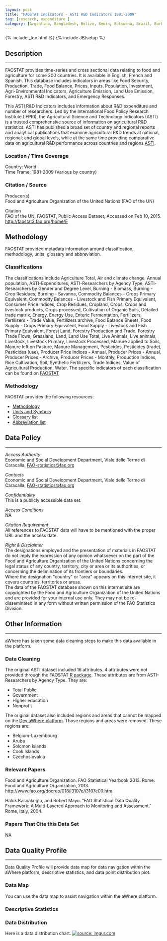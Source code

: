 ```yaml
---
layout: post
title: "FAOSTAT Indicators - ASTI R&D Indicators 1981-2009"
tag: [research, expenditure ]
category: [Argentina, Bangladesh, Belize, Benin, Botswana, Brazil, Burkina Faso, Burundi, Chile, China, Colombia, Congo, Costa Rica, Dominican Republic, El Salvador, Eritrea, Ethiopia, Gabon, The Gambia, Ghana, Guatemala, Guinea, Honduras, India, Indonesia, Iran, Jordan, Kenya, Laos, Madagascar, Malawi, Malaysia, Mali, Mauritania, Mauritius, Mexico, Morocco, Mozambique, Myanmar, Namibia, Nepal, Nicaragua, Niger, Nigeria, Pakistan, Panama, Papua New Guinea, Paraguay, Philippines, Rwanda, Senegal, Sierra Leone, South Africa, Sri Lanka, Sudan, Syria, Tanzania, Togo, Tunisia, Uganda, Uruguay, Vietnam, Zambia]
---
```


{% include _toc.html %}
{% include JB/setup %}


## Description
---
FAOSTAT provides time-series and cross sectional  data relating to food and agriculture for some 200 countries. It is available in English, French and Spanish. This database includes indicators in areas like Food Security, Production, Trade, Food Balance, Prices, Inputs, Population, Investment, Agri-Environmental Indicators, Agriculture Emission, Land Use Emission, Forestry, ASTI R&D Indicators, and Emergency Responses.   

This ASTI R&D Indicators includes information about R&D expenditure and number of researchers. Led by the International Food Policy Research Institute (IFPRI), the Agricultural Science and Technology Indicators (ASTI) is a trusted comprehensive source of information on agricultural R&D statistics. ASTI has published a broad set of country and regional reports and analytical publications that examine agricultural R&D trends at national, regional; and global levels, while at the same time providing comparative data on agricultural R&D performance across countries and regions [ASTI][6].   


### Location / Time Coverage
Country: World  
Time Frame: 1981-2009 (Various by country)  

### Citation / Source
Producer(s)   
Food and Agriculture Organization of the United Nations (FAO of the UN) 

Citation  
FAO of the UN, FAOSTAT, Public Access Dataset, Accessed on Feb 10, 2015. http://faostat3.fao.org/home/E

## Methodology

FAOSTAT provided metadata information around classification, methodology, units, glossary and abbreviation.
 
### Classifications

The classifications include Agriculture Total, Air and climate change, Annual population, ASTI-Expenditures, ASTI-Researchers by Agency Type, ASTI-Researchers by Gender and Degree Level, Burning - Biomass, Burning - Crop Residues, Burning - Savanna, Commodity Balances - Crops Primary Equivalent, Commodity Balances - Livestock and Fish Primary Equivalent, Consumer Price Indices, Crop Residues, Cropland, Crops, Crops and livestock products, Crops processed, Cultivation of Organic Soils, Detailed trade matrix, Energy, Energy Use, Enteric Fermentation, Fertilizers, Fertilizers - Trade Value, Fertilizers archive, Food Balance Sheets, Food Supply - Crops Primary Equivalent, Food Supply - Livestock and Fish Primary Equivalent, Forest Land, Forestry Production and Trade, Forestry Trade Flows, Grassland, Land, Land Use Total, Live Animals, Live animals, Livestock, Livestock Primary, Livestock Processed, Manure applied to Soils, Manure left on Pasture, Manure Management, Pesticides, Pesticides (trade), Pesticides (use), Producer Price Indices - Annual, Producer Prices - Annual, Producer Prices - Archive, Producer Prices - Monthly, Production Indices, Rice Cultivation, Soil, Synthetic Fertilizers, Trade Indices, Value of Agricultural Production, Water. The specific indicators of each classification can be found on [FAOSTAT][1]

### Methodology    
FAOSTAT provides the following resources:

- [Methodology][2] 
- [Units and Symbols][3]   
- [Glossary list][4]
- [Abbreviation list][5]    

## Data Policy
----
*Access Authority*  
Economic and Social Development Department, Viale delle Terme di Caracalla, FAO-statistics@fao.org

*Contacts*  
Economic and Social Development Department, Viale delle Terme di Caracalla, FAO-statistics@fao.org

*Confidentiality*  
This is a publicly accessible data set.

*Access Conditions*  
NA 

*Citation Requirement*  
All references to FAOSTAT data will have to be mentioned with the proper URL and the access date.

*Right & Disclaimer*  
The designations employed and the presentation of materials in FAOSTAT do not imply the expression of any opinion whatsoever on the part of the Food and Agriculture Organization of the United Nations concerning the legal status of any country, territory, city or area or its authorities, or concerning the delimination of its frontiers or boundaries.  
Where the designation "country" or "area" appears on this internet site, it covers countries, territories or areas.  
The data of the FAOSTAT database shown on this internet site are copyrighted by the Food and Agriculture Organization of the United Nations and are provided for your internal use only. They may not be re-disseminated in any form without written permission of the FAO Statistics Division.  

## Other Information
----
aWhere has taken some data cleaning steps to make this data available in the platform. 

### Data Cleaning
The original ASTI dataset included 16 attributes. 4 attributes were not provided through the FAOSTAT [R package][7]. These attributes are from ASTI-Researchers by Agency Type. They are:

- Total Public
- Government
- Higher education
- Nonprofit

The original dataset also included regions and areas that cannot be mapped on the [Dev aWhere platform][8]. Those regions and areas were removed. These regions are: 
  
- Belgium-Luxembourg
- Aruba
- Solomon Islands
- Cook Islands
- Czechoslovakia

### Relevant Papers
Food and Agriculture Organization. FAO Statistical Yearbook 2013. Rome: Food and Agriculture Organization, 2013. http://www.fao.org/docrep/018/i3107e/i3107e00.htm.  

Haluk Kasnakoglu, and Robert Mayo. “FAO Statistical Data Quality Framework: A Multi-Layered Approach to Monitoring and Assessment.” Rome, Italy, 2004.

### Papers That Cite this Data Set
NA

## Data Quality Profile
----
Data Quality Profile will provide data map for data navigation within the aWhere platform, descriptive statistics, and data point distribution plot. 

### Data Map
You can use the data map to assist navigation within the aWhere platform. 
<script src="https://gist.github.com/yizhexu/50aa86aeb2cf1f487fac.js"></script>

### Descriptive Statistics
<script src="https://gist.github.com/yizhexu/ab3d93b10e4d1265cfd3.js"></script>

### Data Distribution
Here is a data distribution chart. 
<a href="http://imgur.com/AM3e9Vc"><img src="http://i.imgur.com/AM3e9Vc.png" title="source: imgur.com" /></a>


[1]: http://faostat3.fao.org/mes/classifications/E "Classifications" 
[2]: http://faostat3.fao.org/mes/methodology_list/E "Methods & Standards"
[3]: http://faostat3.fao.org/mes/units/E "Standard Units and Symbols used in FAOSTAT"
[4]: http://faostat3.fao.org/mes/glossary/E "Glossary List"
[5]: http://faostat3.fao.org/mes/abbreviations/E "Abbreviations List"
[6]: http://faostat3.fao.org/download/E/*/E "Agri-Environmental Indicators"
[7]: http://cran.r-project.org/web/packages/FAOSTAT/index.html "FAOSTAT: A complementary package to the FAOSTAT database and the Statistical Yearbook of the Food and Agricultural Organization of the United Nations"
[8]: http://apps.awhere.com/ "aWhere Platform"